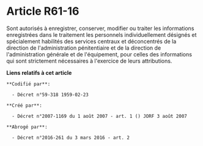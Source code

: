 # Article R61-16

Sont autorisés à enregistrer, conserver, modifier ou traiter les informations enregistrées dans le traitement les personnels
individuellement désignés et spécialement habilités des services centraux et déconcentrés de la direction de l'administration
pénitentiaire et de la direction de l'administration générale et de l'équipement, pour celles des informations qui sont
strictement nécessaires à l'exercice de leurs attributions.

**Liens relatifs à cet article**

	**Codifié par**:

	  - Décret n°59-318 1959-02-23

	**Créé par**:

	  - Décret n°2007-1169 du 1 août 2007 - art. 1 () JORF 3 août 2007

	**Abrogé par**:

	  - Décret n°2016-261 du 3 mars 2016 - art. 2
